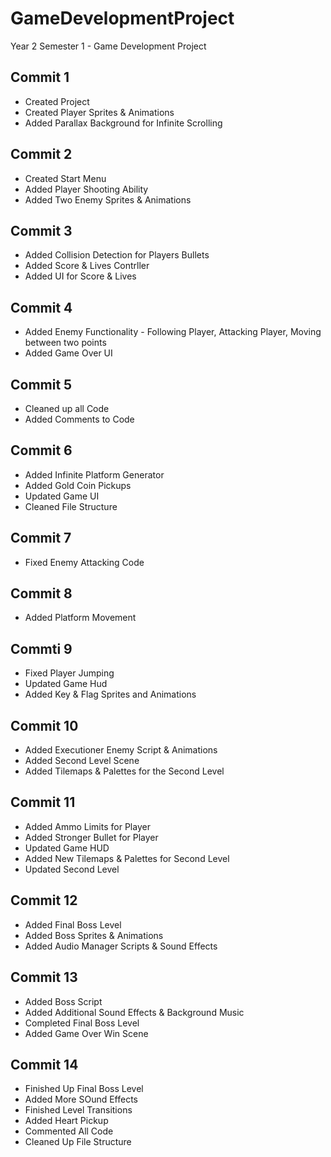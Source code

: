 # GameDevelopmentProject
Year 2 Semester 1 - Game Development Project


## Commit 1
- Created Project
- Created Player Sprites & Animations
- Added Parallax Background for Infinite Scrolling

## Commit 2
- Created Start Menu
- Added Player Shooting Ability
- Added Two Enemy Sprites & Animations

## Commit 3
- Added Collision Detection for Players Bullets
- Added Score & Lives Contrller
- Added UI for Score & Lives

## Commit 4
- Added Enemy Functionality - Following Player, Attacking Player, Moving between two points
- Added Game Over UI

## Commit 5
- Cleaned up all Code
- Added Comments to Code

## Commit 6
- Added Infinite Platform Generator
- Added Gold Coin Pickups
- Updated Game UI
- Cleaned File Structure

## Commit 7
- Fixed Enemy Attacking Code

## Commit 8
- Added Platform Movement

## Commti 9
- Fixed Player Jumping
- Updated Game Hud
- Added Key & Flag Sprites and Animations

## Commit 10
- Added Executioner Enemy Script & Animations
- Added Second Level Scene
- Added Tilemaps & Palettes for the Second Level

## Commit 11
- Added Ammo Limits for Player
- Added Stronger Bullet for Player
- Updated Game HUD
- Added New Tilemaps & Palettes for Second Level
- Updated Second Level

## Commit 12
- Added Final Boss Level
- Added Boss Sprites & Animations
- Added Audio Manager Scripts & Sound Effects

## Commit 13
- Added Boss Script 
- Added Additional Sound Effects & Background Music
- Completed Final Boss Level
- Added Game Over Win Scene

## Commit 14
- Finished Up Final Boss Level
- Added More SOund Effects 
- Finished Level Transitions
- Added Heart Pickup 
- Commented All Code
- Cleaned Up File Structure
